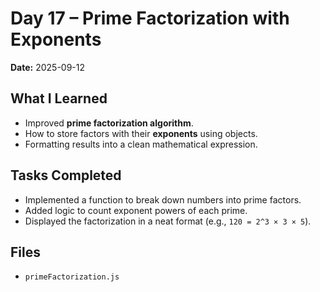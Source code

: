 # Day 17 – Prime Factorization with Exponents

**Date:** 2025-09-12  

## What I Learned
- Improved **prime factorization algorithm**.  
- How to store factors with their **exponents** using objects.  
- Formatting results into a clean mathematical expression.  

## Tasks Completed
- Implemented a function to break down numbers into prime factors.  
- Added logic to count exponent powers of each prime.  
- Displayed the factorization in a neat format (e.g., `120 = 2^3 × 3 × 5`).  

## Files
- `primeFactorization.js`
